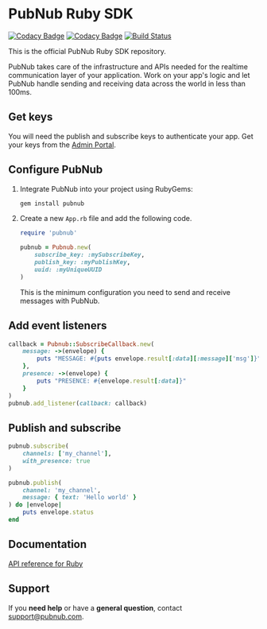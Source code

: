 # PubNub Ruby SDK

[![Codacy Badge](https://api.codacy.com/project/badge/Grade/b744287bb0324e2883f95525b12cf19f)](https://www.codacy.com/app/blazeroot/ruby?utm_source=github.com&utm_medium=referral&utm_content=pubnub/ruby&utm_campaign=badger)
[![Codacy Badge](https://api.codacy.com/project/badge/Coverage/b744287bb0324e2883f95525b12cf19f)](https://www.codacy.com/app/blazeroot/ruby?utm_source=github.com&utm_medium=referral&utm_content=pubnub/ruby&utm_campaign=Badge_Coverage)
[![Build Status](https://travis-ci.org/pubnub/ruby.svg?branch=master)](https://travis-ci.org/pubnub/ruby)

This is the official PubNub Ruby SDK repository.

PubNub takes care of the infrastructure and APIs needed for the realtime communication layer of your application. Work on your app's logic and let PubNub handle sending and receiving data across the world in less than 100ms.

## Get keys

You will need the publish and subscribe keys to authenticate your app. Get your keys from the [Admin Portal](https://dashboard.pubnub.com/).

## Configure PubNub

1. Integrate PubNub into your project using RubyGems:

    ```bash
    gem install pubnub
    ```

1. Create a new `App.rb` file and add the following code.

    ```ruby
    require 'pubnub'

    pubnub = Pubnub.new(
        subscribe_key: :mySubscribeKey,
        publish_key: :myPublishKey,
        uuid: :myUniqueUUID
    )
    ```

    This is the minimum configuration you need to send and receive messages with PubNub.

## Add event listeners

```ruby
callback = Pubnub::SubscribeCallback.new(
    message: ->(envelope) {
        puts "MESSAGE: #{puts envelope.result[:data][:message]['msg']}"
    },
    presence: ->(envelope) {
        puts "PRESENCE: #{envelope.result[:data]}"
    }
)
pubnub.add_listener(callback: callback)
```

## Publish and subscribe

```ruby
pubnub.subscribe(
    channels: ['my_channel'],
    with_presence: true
)

pubnub.publish(
    channel: 'my_channel',
    message: { text: 'Hello world' }
) do |envelope|
    puts envelope.status
end
```

## Documentation

[API reference for Ruby](https://www.pubnub.com/docs/ruby/pubnub-ruby-sdk)

## Support

If you **need help** or have a **general question**, contact <support@pubnub.com>.

